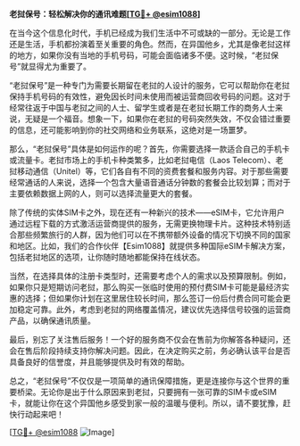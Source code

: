 **老挝保号：轻松解决你的通讯难题[[TG💪+ @esim1088](https://t.me/s/esim1088)]**

在当今这个信息化时代，手机已经成为我们生活中不可或缺的一部分。无论是工作还是生活，手机都扮演着至关重要的角色。然而，在异国他乡，尤其是像老挝这样的地方，如果你没有当地的手机号码，可能会面临诸多不便。这时候，“老挝保号”就显得尤为重要了。

“老挝保号”是一种专门为需要长期留在老挝的人设计的服务，它可以帮助你在老挝保持手机号码的有效性，避免因长时间未使用而被运营商回收号码的问题。这对于经常往返于中国与老挝之间的人士、留学生或者是在老挝长期工作的商务人士来说，无疑是一个福音。想象一下，如果你在老挝的号码突然失效，不仅会错过重要的信息，还可能影响到你的社交网络和业务联系，这绝对是一场噩梦。

那么，“老挝保号”具体是如何运作的呢？首先，你需要选择一款适合自己的手机卡或流量卡。老挝市场上的手机卡种类繁多，比如老挝电信（Laos Telecom）、老挝移动通信（Unitel）等，它们各自有不同的资费套餐和服务内容。对于那些需要经常通话的人来说，选择一个包含大量语音通话分钟数的套餐会比较划算；而对于主要依赖数据上网的人，则可以选择流量更大的套餐。

除了传统的实体SIM卡之外，现在还有一种新兴的技术——eSIM卡，它允许用户通过远程下载的方式激活运营商提供的服务，无需更换物理卡片。这种技术特别适合那些频繁旅行的人群，因为他们可以在不携带额外设备的情况下切换不同的国家和地区。比如，我们的合作伙伴【Esim1088】就提供多种国际eSIM卡解决方案，包括老挝地区的选项，让你随时随地都能保持在线状态。

当然，在选择具体的注册卡类型时，还需要考虑个人的需求以及预算限制。例如，如果你只是短期访问老挝，那么购买一张临时使用的预付费SIM卡可能是最经济实惠的选择；但如果你计划在这里居住较长时间，那么签订一份后付费合同可能会更加稳定可靠。此外，考虑到老挝的网络覆盖情况，建议优先选择信号较强的运营商产品，以确保通讯质量。

最后，别忘了关注售后服务！一个好的服务商不仅会在售前为你解答各种疑问，还会在售后阶段持续支持你解决问题。因此，在决定购买之前，务必确认该平台是否具备良好的信誉度，并且能够提供及时有效的帮助。

总之，“老挝保号”不仅仅是一项简单的通讯保障措施，更是连接你与这个世界的重要桥梁。无论你是出于什么原因来到老挝，只要拥有一张可靠的SIM卡或eSIM卡，就能让你在这个异国他乡感受到家一般的温暖与便利。所以，请不要犹豫，赶快行动起来吧！

[[TG💪+ @esim1088](https://t.me/s/esim1088) ![Image](https://i.postimg.cc/4NQfJmqS/Snipaste-2025-05-13-00-14-12.png)]